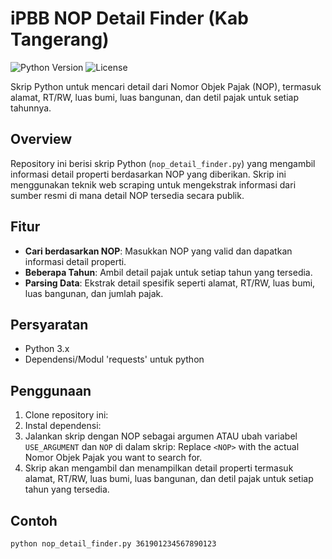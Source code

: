 # iPBB NOP Detail Finder (Kab Tangerang)

![Python Version](https://img.shields.io/badge/python-3.x-blue.svg)
![License](https://img.shields.io/badge/license-MIT-green.svg)

Skrip Python untuk mencari detail dari Nomor Objek Pajak (NOP), termasuk alamat, RT/RW, luas bumi, luas bangunan, dan detil pajak untuk setiap tahunnya.

## Overview

Repository ini berisi skrip Python (`nop_detail_finder.py`) yang mengambil informasi detail properti berdasarkan NOP yang diberikan. Skrip ini menggunakan teknik web scraping untuk mengekstrak informasi dari sumber resmi di mana detail NOP tersedia secara publik.

## Fitur

- **Cari berdasarkan NOP**: Masukkan NOP yang valid dan dapatkan informasi detail properti.
- **Beberapa Tahun**: Ambil detail pajak untuk setiap tahun yang tersedia.
- **Parsing Data**: Ekstrak detail spesifik seperti alamat, RT/RW, luas bumi, luas bangunan, dan jumlah pajak.

## Persyaratan

- Python 3.x
- Dependensi/Modul 'requests' untuk python

## Penggunaan
1. Clone repository ini:
2. Instal dependensi:
3. Jalankan skrip dengan NOP sebagai argumen ATAU ubah variabel `USE_ARGUMENT` dan `NOP` di dalam skrip:
Replace `<NOP>` with the actual Nomor Objek Pajak you want to search for.
4. Skrip akan mengambil dan menampilkan detail properti termasuk alamat, RT/RW, luas bumi, luas bangunan, dan detil pajak untuk setiap tahun yang tersedia.


## Contoh

```bash
python nop_detail_finder.py 361901234567890123
```
